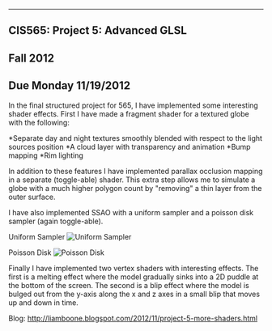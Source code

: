 -------------------------------------------------------------------------------
CIS565: Project 5: Advanced GLSL
-------------------------------------------------------------------------------
Fall 2012
-------------------------------------------------------------------------------
Due Monday 11/19/2012
-------------------------------------------------------------------------------
In the final structured project for 565, I have implemented some interesting shader effects. First I have made a fragment shader for a textured globe with the following:


*Separate day and night textures smoothly blended with respect to the light sources position
*A cloud layer with transparency and animation
*Bump mapping
*Rim lighting

In addition to these features I have implemented parallax occlusion mapping in a separate (toggle-able) shader. This extra step allows me to simulate a globe with a much higher polygon count by "removing" a thin layer from the outer surface.

I have also implemented SSAO with a uniform sampler and a poisson disk sampler (again toggle-able).


Uniform Sampler
![Uniform Sampler](Project5-AdvancedGLSL/raw/master/part2/565GLFrame/ssao1.png)

Poisson Disk
![Poisson Disk](Project5-AdvancedGLSL/raw/master/part2/565GLFrame/ssao1.png)


Finally I have implemented two vertex shaders with interesting effects. The first is a melting effect where the model gradually sinks into a 2D puddle at the bottom of the screen. The second is a blip effect where the model is bulged out from the y-axis along the x and z axes in a small blip that moves up and down in time.

Blog: http://liamboone.blogspot.com/2012/11/project-5-more-shaders.html

